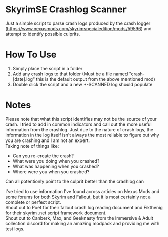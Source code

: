 # SkyrimSE Crashlog Scanner
Just a simple script to parse crash logs produced by the crash logger (https://www.nexusmods.com/skyrimspecialedition/mods/59596) and attempt to identify possible culprits.

# How To Use
1. Simply place the script in a folder
2. Add any crash logs to that folder (Must be a file named "crash-[date].log" this is the default output from the above mentioned mod)
3. Double click the script and a new *-SCANNED log should populate

# Notes
Please note that what this script identifies may not be the source of your crash. I tried to add in common indicators and call out the more useful information from the crashlog. Just due to the nature of crash logs, the information in the log itself isn't always the most reliable to figure out why you are crashing and I am not an expert.  
Taking note of things like: 
* Can you re-create the crash?
* What were you doing when you crashed?
* What was happening when you crashed?
* Where were you when you crashed?  

Can all potentionly point to the culprit better than the crashlog can

I've tried to use information I've found across articles on Nexus Mods and some forums for both Skyrim and Fallout, but it is most certainly not a complete or perfect script.  
Shout out to Poet for their fallout crash log reading document and Fikthenig for their skyrim .net script framework document.  
Shout out to Canberk, Max, and Geeknasty from the Immersive & Adult collection discord for making an amazing modpack and providing me with test logs.
